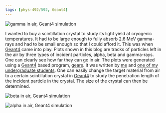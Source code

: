 ```yaml
---
tags: [phys-492/592, Geant4]
---
```


![gamma in air, Geant4 simulation]({{site.ina}}/ginair.png)

I wanted to buy a scintillation crystal to study its light yield at cryogenic 
temperatures. It had to be large enough to fully absorb 2.6 MeV gamma-rays and 
had to be small enough so that I could afford it. This was when [Geant4][] 
came into play. Plots shown in this blog are tracks of particles left in the 
air by three types of incident particles, alpha, beta and gamma-rays. One can 
clearly see how far they can go in air. The plots were generated using a 
[Geant4][] based program, [gears][]. It was written by [me][] and [one of my 
undergraduate students](https://github.com/byljcron). One can easily change 
the target material from air to a certain scintillation crystal in [Geant4][] 
to study the penetration length of the incident particle in the crystal. The 
size of the crystal can then be determined.

![beta in air, Geant4 simulation]({{site.ina}}/binair.png)

![alpha in air, Geant4 simulation]({{site.ina}}/ainair.png)

[Geant4]:https://geant4.web.cern.ch/geant4
[gears]:https://github.com/jintonic/gears
[me]:https://github.com/jintonic
